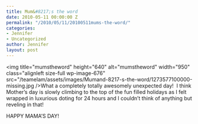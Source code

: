 ```yaml
---
title: Mum&#8217;s the word
date: 2010-05-11 00:00:00 Z
permalink: "/2010/05/11/20100511mums-the-word/"
categories:
- Jennifer
- Uncategorized
author: Jennifer
layout: post
---
```


<img title="mumstheword" height="640" alt="mumstheword" width="950" class="alignleft size-full wp-image-676" src="/teamelam/assets/images/Mumand-8217-s-the-word/1273577100000-missing.jpg />What a completely totally awesomely unexpected day!  I think Mother&#8217;s day is slowly climbing to the top of the fun filled holidays as I felt wrapped in luxurious doting for 24 hours and I couldn&#8217;t think of anything but reveling in that!

HAPPY MAMA&#8217;S DAY!
